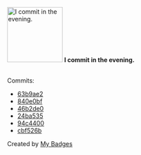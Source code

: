 <img src="https://my-badges.github.io/my-badges/evening-commits.png" alt="I commit in the evening." title="I commit in the evening." width="128">
<strong>I commit in the evening.</strong>
<br><br>

Commits:

- <a href="https://github.com/andrewjswan/esphome-update-addon/commit/63b9ae296552fc2efffca0ffd1ed498808b45358">63b9ae2</a>
- <a href="https://github.com/andrewjswan/esphome-update-addon/commit/840e0bf780b4923e51877cbdd496a2bdee8e417f">840e0bf</a>
- <a href="https://github.com/andrewjswan/esphome-update-addon/commit/46b2de0165b1878e6833d3edc73f7b9bf2065ed2">46b2de0</a>
- <a href="https://github.com/andrewjswan/esphome-update-addon/commit/24ba535f7fab3b013ad452c77a17c63ce425ef23">24ba535</a>
- <a href="https://github.com/andrewjswan/esphome-update-addon/commit/94c44007ca82489cba6718bd4ad81c764584e8ed">94c4400</a>
- <a href="https://github.com/andrewjswan/esphome-update-addon/commit/cbf526b1d532b84c2315aee138d51a9d7dbe55eb">cbf526b</a>


Created by <a href="https://github.com/my-badges/my-badges">My Badges</a>